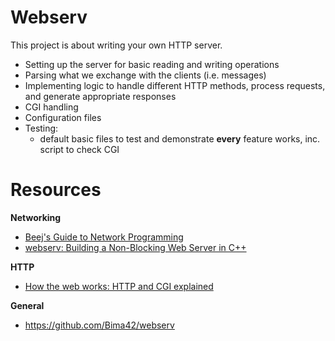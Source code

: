 # Webserv
This project is about writing your own HTTP server.
- Setting up the server for basic reading and writing operations
- Parsing what we exchange with the clients (i.e. messages)
- Implementing logic to handle different HTTP methods, process requests, and generate appropriate responses
- CGI handling
- Configuration files
- Testing:
    - default basic files to test and demonstrate **every** feature works, inc. script to check CGI

# Resources
__Networking__
- [Beej's Guide to Network Programming](https://beej.us/guide/bgnet/html/split/)
- [webserv: Building a Non-Blocking Web Server in C++](https://m4nnb3ll.medium.com/webserv-building-a-non-blocking-web-server-in-c-98-a-42-project-04c7365e4ec7)

__HTTP__
- [How the web works: HTTP and CGI explained](https://www.garshol.priv.no/download/text/http-tut.html)

__General__
- https://github.com/Bima42/webserv
